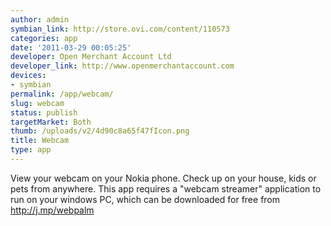 ```yaml
---
author: admin
symbian_link: http://store.ovi.com/content/110573
categories: app
date: '2011-03-29 00:05:25'
developer: Open Merchant Account Ltd
developer_link: http://www.openmerchantaccount.com
devices: 
- symbian
permalink: /app/webcam/
slug: webcam
status: publish
targetMarket: Both
thumb: /uploads/v2/4d90c8a65f47fIcon.png
title: Webcam
type: app
---
```


View your webcam on your Nokia phone. Check up on your house, kids or pets from anywhere. This app requires a "webcam streamer" application to run on your windows PC, which can be downloaded for free from http://j.mp/webpalm